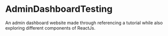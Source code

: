 # AdminDashboardTesting
An admin dashboard website made through referencing a tutorial while also exploring different components of ReactJs.
